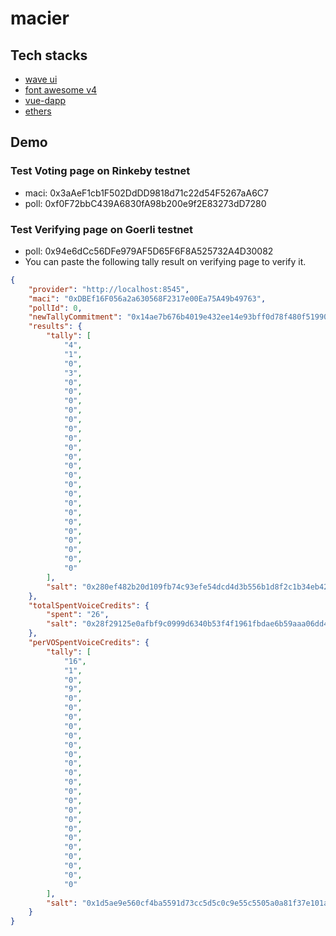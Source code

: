 # macier

## Tech stacks
- [wave ui](https://antoniandre.github.io/wave-ui/typography)
- [font awesome v4](https://fontawesome.com/v4/icons/)
- [vue-dapp](https://vue-dapp-docs.netlify.app/api/use-ethers.html)
- [ethers](https://docs.ethers.io/v5/api/providers/jsonrpc-provider/)

## Demo

### Test Voting page on Rinkeby testnet
- maci: 0x3aAeF1cb1F502DdDD9818d71c22d54F5267aA6C7
- poll: 0xf0F72bbC439A6830fA98b200e9f2E83273dD7280

### Test Verifying page on Goerli testnet
- poll: 0x94e6dCc56DFe979AF5D65F6F8A525732A4D30082
- You can paste the following tally result on verifying page to verify it.

```json
{
    "provider": "http://localhost:8545",
    "maci": "0xDBEf16F056a2a630568F2317e00Ea75A49b49763",
    "pollId": 0,
    "newTallyCommitment": "0x14ae7b676b4019e432ee14e93bff0d78f480f5199082fb653c3238cfce5fcb6e",
    "results": {
        "tally": [
            "4",
            "1",
            "0",
            "3",
            "0",
            "0",
            "0",
            "0",
            "0",
            "0",
            "0",
            "0",
            "0",
            "0",
            "0",
            "0",
            "0",
            "0",
            "0",
            "0",
            "0",
            "0",
            "0",
            "0",
            "0"
        ],
        "salt": "0x280ef482b20d109fb74c93efe54dcd4d3b556b1d8f2c1b34eb42456d17b949a2"
    },
    "totalSpentVoiceCredits": {
        "spent": "26",
        "salt": "0x28f29125e0afbf9c0999d6340b53f4f1961fbdae6b59aaa06dd44dc3d4494619"
    },
    "perVOSpentVoiceCredits": {
        "tally": [
            "16",
            "1",
            "0",
            "9",
            "0",
            "0",
            "0",
            "0",
            "0",
            "0",
            "0",
            "0",
            "0",
            "0",
            "0",
            "0",
            "0",
            "0",
            "0",
            "0",
            "0",
            "0",
            "0",
            "0",
            "0"
        ],
        "salt": "0x1d5ae9e560cf4ba5591d73cc5d5c0c9e55c5505a0a81f37e101a6dc6336d2855"
    }
}
```